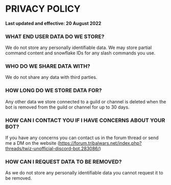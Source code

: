 # PRIVACY POLICY
#### Last updated and effective: 20 August 2022

### WHAT END USER DATA DO WE STORE?

We do not store any personally identifiable data.
We may store partial command content and snowflake IDs for any slash commands you use.

### WHO DO WE SHARE DATA WITH?

We do not share any data with third parties.

### HOW LONG DO WE STORE DATA FOR?

Any other data we store connected to a guild or channel is deleted when the bot is removed from the guild or channel for up to 30 days.

### HOW CAN I CONTACT YOU IF I HAVE CONCERNS ABOUT YOUR BOT?

If you have any concerns you can contact us in the forum thread or send me a DM on the website (https://forum.tribalwars.net/index.php?threads/twiz-unofficial-discord-bot.283086/)

### HOW CAN I REQUEST DATA TO BE REMOVED?

As we do not store any personally identifiable data you cannot request it to be removed.
